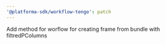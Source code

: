 ```yaml
---
'@platforma-sdk/workflow-tengo': patch
---
```


Add method for worflow for creating frame from bundle with filtredPColumns

